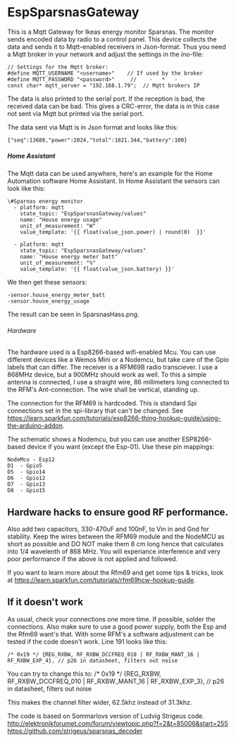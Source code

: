 # EspSparsnasGateway

This is a Mqtt Gateway for Ikeas energy monitor Sparsnas. The monitor 
sends encoded data by radio to a control panel. This device collects the data 
and sends it to Mqtt-enabled receivers in Json-format. Thus you need a Mqtt broker 
in your network and adjust the settings  in the ino-file:

```
// Settings for the Mqtt broker:
#define MQTT_USERNAME "<username>"    // If used by the broker     
#define MQTT_PASSWORD "<password>"     //    -   *   -
const char* mqtt_server = "192.168.1.79";  // Mqtt brokers IP
```

The data is also printed to the seriaĺ port. If the reception is bad, the received data can be bad. 
This gives a CRC-error, the data is in this case not sent via Mqtt but printed via the serial port. 

The data sent via Mqtt is in Json format and looks like this:

```
{"seq":13688,"power":2024,"total":1821.344,"battery":100}
```

##### Home Assistant
The Mqtt data can be used anywhere, here's an example for the Home Automation software Home Assistant.
In Home Assistant the sensors can look like this:

```
\#Sparnas energy monitor
  - platform: mqtt
    state_topic: "EspSparsnasGateway/values"
    name: "House energy usage"
    unit_of_measurement: "W"
    value_template: '{{ float(value_json.power) | round(0)  }}'
    
  - platform: mqtt
    state_topic: "EspSparsnasGateway/values"
    name: "House energy meter batt"
    unit_of_measurement: "%"
    value_template: '{{ float(value_json.battery) }}'
```

We then get these sensors: 

```
-sensor.house_energy_meter_batt
-sensor.house_energy_usage
```

The result can be seen in SparsnasHass.png. 

###### Hardware
The hardware used is a Esp8266-based wifi-enabled Mcu. You can use different devices like a Wemos Mini or a Nodemcu, but take care of the Gpio labels that can differ. The receiver is a RFM69B radio transciever. I use a 868MHz device, but a 900MHz should work as well. To this a simple antenna is connected, I use a straight wire, 86 millimeters long connected to the RFM's Ant-connection. The wire shall be vertical, standing up. 

The connection for the RFM69 is hardcoded. This is standard Spi connections set in the spi-library that can't be changed. See https://learn.sparkfun.com/tutorials/esp8266-thing-hookup-guide/using-the-arduino-addon. 

The schematic shows a Nodemcu, but you can use another ESP8266-based device if you want (except the Esp-01). Use these pin mappings:

```
NodeMcu - Esp12
D1	- Gpio5
D5	- Gpio14
D6	- Gpio12
D7	- Gpio13
D8	- Gpio15
```

## Hardware hacks to ensure good RF performance.
Also add two capacitors, 330-470uF and 100nF, to Vin in and Gnd for stability.
Keep the wires between the RFM69 module and the NodeMCU as short as possible and DO NOT make them 8 cm long hence that calculates into 1/4 wavelenth of 868 MHz.
You will experiance interference and very poor performance if the above is not applied and followed.

If you want to learn more about the Rfm69 and get some tips & tricks, look at https://learn.sparkfun.com/tutorials/rfm69hcw-hookup-guide.

## If it doesn't work
As usual, check your connections one more time. If possible, solder the connections. Also make sure to use a good power supply, both the Esp and the Rfm69 want's that. 
With some RFM's a software adjustment can be tested if the code doesn't work. Line 191 looks like this:
```
/* 0x19 */ {REG_RXBW, RF_RXBW_DCCFREQ_010 | RF_RXBW_MANT_16 | RF_RXBW_EXP_4}, // p26 in datasheet, filters out noise
```
You can try to change this to:
 /* 0x19 */ {REG_RXBW, RF_RXBW_DCCFREQ_010 | RF_RXBW_MANT_16 | RF_RXBW_EXP_3}, // p26 in datasheet, filters out noise

This makes the channel filter wider, 62.5khz instead of 31.3khz.
 

The code is based on Sommarlovs version of Ludvig Strigeus code. 
http://elektronikforumet.com/forum/viewtopic.php?f=2&t=85006&start=255
https://github.com/strigeus/sparsnas_decoder
